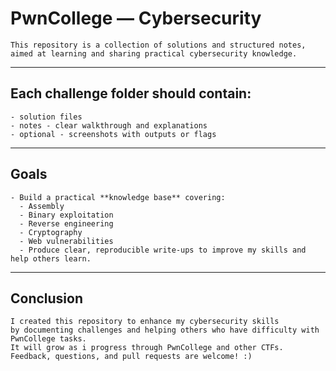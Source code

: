 # PwnCollege — Cybersecurity
```
This repository is a collection of solutions and structured notes,
aimed at learning and sharing practical cybersecurity knowledge.
```
---


## Each challenge folder should contain:
```
- solution files 
- notes - clear walkthrough and explanations  
- optional - screenshots with outputs or flags
```
---


## Goals  
```
- Build a practical **knowledge base** covering:  
  - Assembly 
  - Binary exploitation 
  - Reverse engineering  
  - Cryptography  
  - Web vulnerabilities
  - Produce clear, reproducible write-ups to improve my skills and help others learn.
``` 
---


## Conclusion
```
I created this repository to enhance my cybersecurity skills
by documenting challenges and helping others who have difficulty with PwnCollege tasks.
It will grow as i progress through PwnCollege and other CTFs.
Feedback, questions, and pull requests are welcome! :)
```
